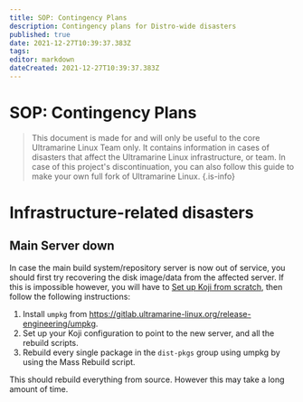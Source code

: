 ```yaml
---
title: SOP: Contingency Plans
description: Contingency plans for Distro-wide disasters
published: true
date: 2021-12-27T10:39:37.383Z
tags: 
editor: markdown
dateCreated: 2021-12-27T10:39:37.383Z
---
```


# SOP: Contingency Plans
> This document is made for and will only be useful to the core Ultramarine Linux Team only. It contains information in cases of disasters that affect the Ultramarine Linux infrastructure, or team. In case of this project's discontinuation, you can also follow this guide to make your own full fork of Ultramarine Linux.
{.is-info}

# Infrastructure-related disasters
## Main Server down
In case the main build system/repository server is now out of service, you should first try recovering the disk image/data from the affected server. If this is impossible however, you will have to [Set up Koji from scratch](https://docs.pagure.org/koji/server_howto/#), then follow the following instructions:

1. Install `umpkg` from https://gitlab.ultramarine-linux.org/release-engineering/umpkg.
2. Set up your Koji configuration to point to the new server, and all the rebuild scripts.
3. Rebuild every single package in the `dist-pkgs` group using umpkg by using the Mass Rebuild script.

This should rebuild everything from source. However this may take a long amount of time.